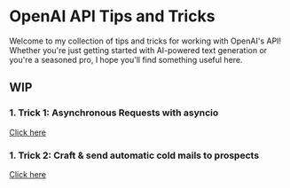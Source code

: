 # OpenAI API Tips and Tricks

Welcome to my collection of tips and tricks for working with OpenAI's API! Whether you're just getting started with AI-powered text generation or you're a seasoned pro, I hope you'll find something useful here.

## WIP
### **1. Trick 1:** Asynchronous Requests with asyncio

[Click here](https://github.com/itamargol/openai/blob/main/async_openai_requests.py)

### **1. Trick 2:** Craft & send automatic cold mails to prospects

[Click here](https://github.com/itamargol/openai/blob/main/cold_mailer.py)
